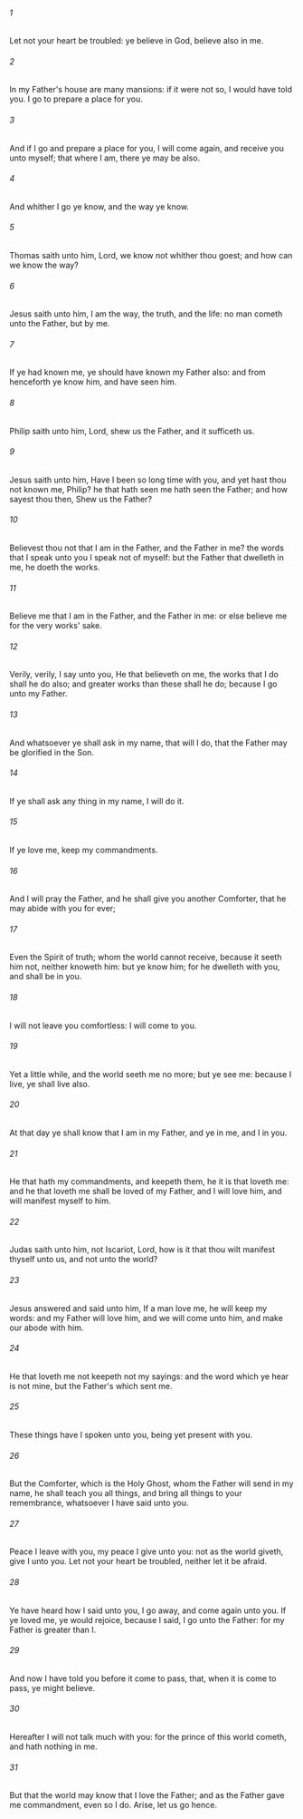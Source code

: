 ###### 1
Let not your heart be troubled: ye believe in God, believe also in me.

###### 2
In my Father's house are many mansions: if it were not so, I would have told you. I go to prepare a place for you.

###### 3
And if I go and prepare a place for you, I will come again, and receive you unto myself; that where I am, there ye may be also.

###### 4
And whither I go ye know, and the way ye know.

###### 5
Thomas saith unto him, Lord, we know not whither thou goest; and how can we know the way?

###### 6
Jesus saith unto him, I am the way, the truth, and the life: no man cometh unto the Father, but by me.

###### 7
If ye had known me, ye should have known my Father also: and from henceforth ye know him, and have seen him.

###### 8
Philip saith unto him, Lord, shew us the Father, and it sufficeth us.

###### 9
Jesus saith unto him, Have I been so long time with you, and yet hast thou not known me, Philip? he that hath seen me hath seen the Father; and how sayest thou then, Shew us the Father?

###### 10
Believest thou not that I am in the Father, and the Father in me? the words that I speak unto you I speak not of myself: but the Father that dwelleth in me, he doeth the works.

###### 11
Believe me that I am in the Father, and the Father in me: or else believe me for the very works' sake.

###### 12
Verily, verily, I say unto you, He that believeth on me, the works that I do shall he do also; and greater works than these shall he do; because I go unto my Father.

###### 13
And whatsoever ye shall ask in my name, that will I do, that the Father may be glorified in the Son.

###### 14
If ye shall ask any thing in my name, I will do it.

###### 15
If ye love me, keep my commandments.

###### 16
And I will pray the Father, and he shall give you another Comforter, that he may abide with you for ever;

###### 17
Even the Spirit of truth; whom the world cannot receive, because it seeth him not, neither knoweth him: but ye know him; for he dwelleth with you, and shall be in you.

###### 18
I will not leave you comfortless: I will come to you.

###### 19
Yet a little while, and the world seeth me no more; but ye see me: because I live, ye shall live also.

###### 20
At that day ye shall know that I am in my Father, and ye in me, and I in you.

###### 21
He that hath my commandments, and keepeth them, he it is that loveth me: and he that loveth me shall be loved of my Father, and I will love him, and will manifest myself to him.

###### 22
Judas saith unto him, not Iscariot, Lord, how is it that thou wilt manifest thyself unto us, and not unto the world?

###### 23
Jesus answered and said unto him, If a man love me, he will keep my words: and my Father will love him, and we will come unto him, and make our abode with him.

###### 24
He that loveth me not keepeth not my sayings: and the word which ye hear is not mine, but the Father's which sent me.

###### 25
These things have I spoken unto you, being yet present with you.

###### 26
But the Comforter, which is the Holy Ghost, whom the Father will send in my name, he shall teach you all things, and bring all things to your remembrance, whatsoever I have said unto you.

###### 27
Peace I leave with you, my peace I give unto you: not as the world giveth, give I unto you. Let not your heart be troubled, neither let it be afraid.

###### 28
Ye have heard how I said unto you, I go away, and come again unto you. If ye loved me, ye would rejoice, because I said, I go unto the Father: for my Father is greater than I.

###### 29
And now I have told you before it come to pass, that, when it is come to pass, ye might believe.

###### 30
Hereafter I will not talk much with you: for the prince of this world cometh, and hath nothing in me.

###### 31
But that the world may know that I love the Father; and as the Father gave me commandment, even so I do. Arise, let us go hence.

